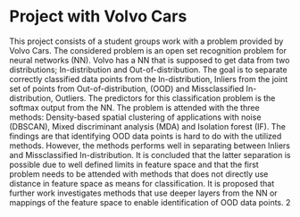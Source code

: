 # Project with Volvo Cars

This project consists of a student groups work with a problem provided
by Volvo Cars. The considered problem is an open set recognition problem for
neural networks (NN). Volvo has a NN that is supposed to get data from two
distributions; In-distribution and Out-of-distribution. The goal is to separate
correctly classified data points from the In-distribution, Inliers from the joint
set of points from Out-of-distribution, (OOD) and Missclassified In-distribution,
Outliers. The predictors for this classification problem is the softmax output
from the NN. The problem is attended with the three methods: Density-based
spatial clustering of applications with noise (DBSCAN), Mixed discriminant
analysis (MDA) and Isolation forest (IF). The findings are that identifying OOD
data points is hard to do with the utilized methods. However, the methods
performs well in separating between Inliers and Missclassified In-distribution.
It is concluded that the latter separation is possible due to well defined limits
in feature space and that the first problem needs to be attended with methods
that does not directly use distance in feature space as means for classification.
It is proposed that further work investigates methods that use deeper layers
from the NN or mappings of the feature space to enable identification of OOD
data points.
2

